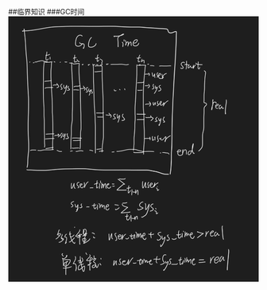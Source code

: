 ##临界知识
###GC时间
[](https://cloud.tencent.com/developer/article/1491229)
![](.z_gc_日志模型_images/1962ab0b.png)
